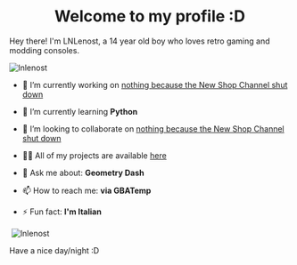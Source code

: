 <h1 align="center">Welcome to my profile :D</h3>

Hey there! I'm LNLenost, a 14 year old boy who loves retro gaming and modding consoles.

<p align="left"> <img src="https://komarev.com/ghpvc/?username=lnlenost&label=Profile%20views&color=0e75b6&style=flat" alt="lnlenost" /> </p>

<!--<p align="left"> <a href="https://github.com/ryo-ma/github-profile-trophy"><img src="https://github-profile-trophy.vercel.app/?username=lnlenost" alt="lnlenost" /></a> </p>-->

- 🔭 I’m currently working on [nothing because the New Shop Channel shut down](https://github.com/LNLenost)

- 🌱 I’m currently learning **Python**

- 👯 I’m looking to collaborate on [nothing because the New Shop Channel shut down](https://github.com/LNLenost)

- 👨‍💻 All of my projects are available [here](https://github.com/LNLenost/tab?=repositories)

- 💬 Ask me about: **Geometry Dash**

- 📫 How to reach me: **via GBATemp**

- ⚡ Fun fact: **I'm Italian**

<p>&nbsp;<img align="center" src="https://github-readme-stats.vercel.app/api?username=lnlenost&show_icons=true&locale=en" alt="lnlenost" /></p>

Have a nice day/night :D
